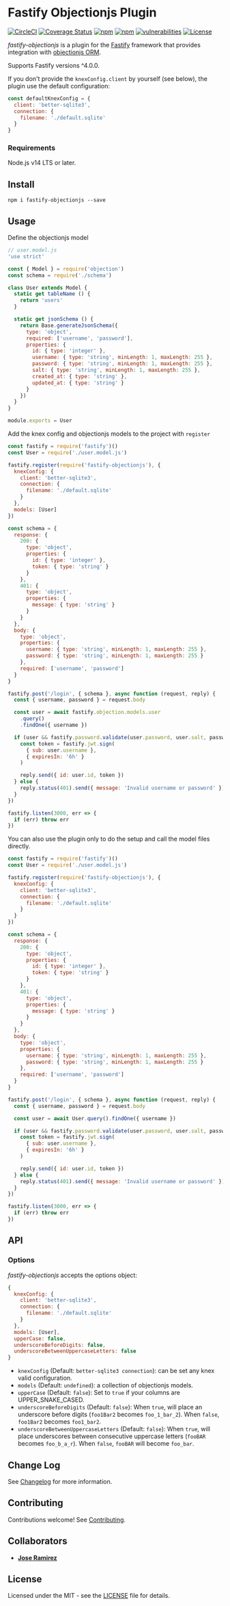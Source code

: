Fastify Objectionjs Plugin
==========================

[![CircleCI](https://dl.circleci.com/status-badge/img/gh/0xslipk/fastify-objectionjs/tree/main.svg?style=svg)](https://dl.circleci.com/status-badge/redirect/gh/0xslipk/fastify-objectionjs/tree/main)
[![Coverage Status](https://coveralls.io/repos/github/jarcodallo/fastify-objectionjs/badge.svg?branch=main)](https://coveralls.io/github/jarcodallo/fastify-objectionjs?branch=main)
[![npm](https://img.shields.io/npm/v/fastify-objectionjs?label=version&logo=npm)](https://www.npmjs.com/package/fastify-objectionjs)
[![npm](https://img.shields.io/npm/dw/fastify-objectionjs?logo=npm)](https://www.npmjs.com/package/fastify-objectionjs?activeTab=versions)
[![vulnerabilities](https://img.shields.io/snyk/vulnerabilities/npm/fastify-objectionjs)](https://snyk.io/test/github/jarcodallo/fastify-objectionjs)
[![License](https://img.shields.io/badge/license-MIT%20License-brightgreen.svg)](https://opensource.org/licenses/MIT)

*fastify-objectionjs* is a plugin for the [Fastify](http://fastify.io/) framework that provides integration with [objectionjs ORM](https://vincit.github.io/objection.js/).

Supports Fastify versions ^4.0.0.

If you don't provide the `knexConfig.client` by yourself (see below), the plugin use the default configuration:

```js
const defaultKnexConfig = {
  client: 'better-sqlite3',
  connection: {
    filename: './default.sqlite'
  }
}
```

### Requirements

Node.js v14 LTS or later.

## Install

```
npm i fastify-objectionjs --save
```

## Usage
Define the objectionjs model

```js
// user.model.js
'use strict'

const { Model } = require('objection')
const schema = require('./schema')

class User extends Model {
  static get tableName () {
    return 'users'
  }

  static get jsonSchema () {
    return Base.generateJsonSchema({
      type: 'object',
      required: ['username', 'password'],
      properties: {
        id: { type: 'integer' },
        username: { type: 'string', minLength: 1, maxLength: 255 },
        password: { type: 'string', minLength: 1, maxLength: 255 },
        salt: { type: 'string', minLength: 1, maxLength: 255 },
        created_at: { type: 'string' },
        updated_at: { type: 'string' }
      }
    })
  }
}

module.exports = User
```

Add the knex config and objectionjs models to the project with `register`

```js
const fastify = require('fastify')()
const User = require('./user.model.js')

fastify.register(require('fastify-objectionjs'), {
  knexConfig: {
    client: 'better-sqlite3',
    connection: {
      filename: './default.sqlite'
    }
  },
  models: [User]
})

const schema = {
  response: {
    200: {
      type: 'object',
      properties: {
        id: { type: 'integer' },
        token: { type: 'string' }
      }
    },
    401: {
      type: 'object',
      properties: {
        message: { type: 'string' }
      }
    }
  },
  body: {
    type: 'object',
    properties: {
      username: { type: 'string', minLength: 1, maxLength: 255 },
      password: { type: 'string', minLength: 1, maxLength: 255 }
    },
    required: ['username', 'password']
  }
}

fastify.post('/login', { schema }, async function (request, reply) {
  const { username, password } = request.body

  const user = await fastify.objection.models.user
    .query()
    .findOne({ username })

  if (user && fastify.password.validate(user.password, user.salt, password)) {
    const token = fastify.jwt.sign(
      { sub: user.username },
      { expiresIn: '6h' }
    )

    reply.send({ id: user.id, token })
  } else {
    reply.status(401).send({ message: 'Invalid username or password' })
  }
})

fastify.listen(3000, err => {
  if (err) throw err
})
```

You can also use the plugin only to do the setup and call the model files directly.

```js
const fastify = require('fastify')()
const User = require('./user.model.js')

fastify.register(require('fastify-objectionjs'), {
  knexConfig: {
    client: 'better-sqlite3',
    connection: {
      filename: './default.sqlite'
    }
  }
})

const schema = {
  response: {
    200: {
      type: 'object',
      properties: {
        id: { type: 'integer' },
        token: { type: 'string' }
      }
    },
    401: {
      type: 'object',
      properties: {
        message: { type: 'string' }
      }
    }
  },
  body: {
    type: 'object',
    properties: {
      username: { type: 'string', minLength: 1, maxLength: 255 },
      password: { type: 'string', minLength: 1, maxLength: 255 }
    },
    required: ['username', 'password']
  }
}

fastify.post('/login', { schema }, async function (request, reply) {
  const { username, password } = request.body

  const user = await User.query().findOne({ username })

  if (user && fastify.password.validate(user.password, user.salt, password)) {
    const token = fastify.jwt.sign(
      { sub: user.username },
      { expiresIn: '6h' }
    )

    reply.send({ id: user.id, token })
  } else {
    reply.status(401).send({ message: 'Invalid username or password' })
  }
})

fastify.listen(3000, err => {
  if (err) throw err
})
```

## API

### Options

*fastify-objectionjs* accepts the options object:

```js
{
  knexConfig: {
    client: 'better-sqlite3',
    connection: {
      filename: './default.sqlite'
    }
  },
  models: [User],
  upperCase: false,
  underscoreBeforeDigits: false,
  underscoreBetweenUppercaseLetters: false
}
```

+ `knexConfig` (Default: `better-sqlite3 connection`): can be set any knex valid configuration.
+ `models` (Default: `undefined`): a collection of objectionjs models.
+ `upperCase` (Default: `false`): Set to `true` if your columns are UPPER_SNAKE_CASED.
+ `underscoreBeforeDigits` (Default: `false`): When `true`, will place an underscore before digits (`foo1Bar2` becomes `foo_1_bar_2`). When `false`, `foo1Bar2` becomes `foo1_bar2`.
+ `underscoreBetweenUppercaseLetters` (Default: `false`): When `true`, will place underscores between consecutive uppercase letters (`fooBAR` becomes `foo_b_a_r`). When `false`, `fooBAR` will become `foo_bar`.

## Change Log

See [Changelog](CHANGELOG.md) for more information.

## Contributing

Contributions welcome! See [Contributing](CONTRIBUTING.md).

## Collaborators

* [__Jose Ramirez__](https://github.com/0xslipk)

## License

Licensed under the MIT - see the [LICENSE](LICENSE) file for details.
